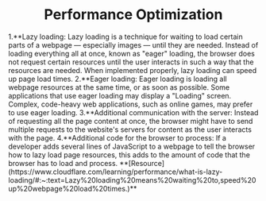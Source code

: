 <h1 align="center">Performance Optimization</h1>
1.**Lazy loading: Lazy loading is a technique for waiting to load certain parts of a webpage — especially images — until they are needed. Instead of loading everything all at once, known as "eager" loading, the browser does not request certain resources until the user interacts in such a way that the resources are needed. When implemented properly, lazy loading can speed up page load times.
2.**Eager loading: Eager loading is loading all webpage resources at the same time, or as soon as possible. Some applications that use eager loading may display a "Loading" screen. Complex, code-heavy web applications, such as online games, may prefer to use eager loading.
3.**Additional communication with the server: Instead of requesting all the page content at once, the browser might have to send multiple requests to the website's servers for content as the user interacts with the page.
4.**Additional code for the browser to process: If a developer adds several lines of JavaScript to a webpage to tell the browser how to lazy load page resources, this adds to the amount of code that the browser has to load and process.
**[Resource](https://www.cloudflare.com/learning/performance/what-is-lazy-loading/#:~:text=Lazy%20loading%20means%20waiting%20to,speed%20up%20webpage%20load%20times.)**
